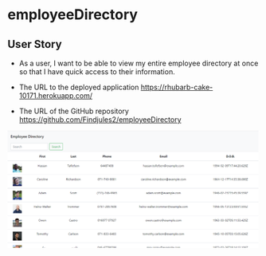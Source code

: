 # employeeDirectory

## User Story

- As a user, I want to be able to view my entire employee directory at once so that I have quick access to their information.

* The URL to the deployed application
  https://rhubarb-cake-10171.herokuapp.com/

* The URL of the GitHub repository
  https://github.com/Findjules2/employeeDirectory

![Screenshot of employeeDirectory](./employee-directory/public/assets/images/employeeDirectory.png)
